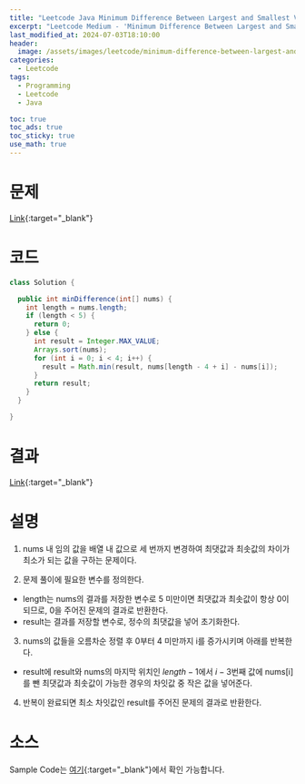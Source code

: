 ```yaml
---
title: "Leetcode Java Minimum Difference Between Largest and Smallest Value in Three Moves"
excerpt: "Leetcode Medium - 'Minimum Difference Between Largest and Smallest Value in Three Moves' 문제 Java 풀이"
last_modified_at: 2024-07-03T18:10:00
header:
  image: /assets/images/leetcode/minimum-difference-between-largest-and-smallest-value-in-three-moves.png
categories:
  - Leetcode
tags:
  - Programming
  - Leetcode
  - Java

toc: true
toc_ads: true
toc_sticky: true
use_math: true
---
```

# 문제
[Link](https://leetcode.com/problems/minimum-difference-between-largest-and-smallest-value-in-three-moves/){:target="_blank"}

# 코드
```java
class Solution {

  public int minDifference(int[] nums) {
    int length = nums.length;
    if (length < 5) {
      return 0;
    } else {
      int result = Integer.MAX_VALUE;
      Arrays.sort(nums);
      for (int i = 0; i < 4; i++) {
        result = Math.min(result, nums[length - 4 + i] - nums[i]);
      }
      return result;
    }
  }

}
```

# 결과
[Link](https://leetcode.com/problems/minimum-difference-between-largest-and-smallest-value-in-three-moves/submissions/1308038488/){:target="_blank"}

# 설명
1. nums 내 임의 값을 배열 내 값으로 세 번까지 변경하여 최댓값과 최솟값의 차이가 최소가 되는 값을 구하는 문제이다.

2. 문제 풀이에 필요한 변수를 정의한다.
- length는 nums의 결과를 저장한 변수로 5 미만이면 최댓값과 최솟값이 항상 0이 되므로, 0을 주어진 문제의 결과로 반환한다.
- result는 결과를 저장할 변수로, 정수의 최댓값을 넣어 초기화한다.

3. nums의 값들을 오름차순 정렬 후 0부터 4 미만까지 i를 증가시키며 아래를 반복한다.
- result에 result와 nums의 마지막 위치인 $length - 1$에서 $i - 3$번째 값에 nums[i]를 뺀 최댓값과 최솟값이 가능한 경우의 차잇값 중 작은 값을 넣어준다.

4. 반복이 완료되면 최소 차잇값인 result를 주어진 문제의 결과로 반환한다.

# 소스
Sample Code는 [여기](https://github.com/GracefulSoul/leetcode/blob/master/src/main/java/gracefulsoul/problems/MinimumDifferenceBetweenLargestAndSmallestValueInThreeMoves.java){:target="_blank"}에서 확인 가능합니다.
